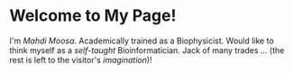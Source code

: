 # Welcome to My Page!

I'm *Mahdi Moosa*. Academically trained as a Biophysicist. Would like to think myself as a *self-taught* Bioinformatician. Jack of many trades ... (the rest is left to the visitor's *imagination*)!
